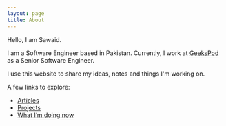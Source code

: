 ```yaml
---
layout: page
title: About
---
```


Hello, I am Sawaid.

I am a Software Engineer based in Pakistan. Currently, I work at [GeeksPod](https://geekspod.co/) as a Senior Software Engineer.

I use this website to share my ideas, notes and things I'm working on.

A few links to explore:

- [Articles](posts)
- [Projects](projects)
- [What I’m doing now](now)
